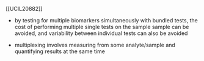 [[UCIL20882]]

- by testing for multiple biomarkers simultaneously with bundled tests, the cost of performing multiple single tests on the sample sample can be avoided, and variability between individual tests can also be avoided

- multiplexing involves measuring from some analyte/sample and quantifying results at the same time 